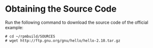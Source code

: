 # Obtaining the Source Code<a name="EN-US_TOPIC_0229243736"></a>

Run the following command to download the source code of the official example:

```
# cd ~/rpmbuild/SOURCES
# wget http://ftp.gnu.org/gnu/hello/hello-2.10.tar.gz
```

